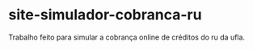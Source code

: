 # site-simulador-cobranca-ru
Trabalho feito para simular a cobrança online de créditos do ru da ufla.

